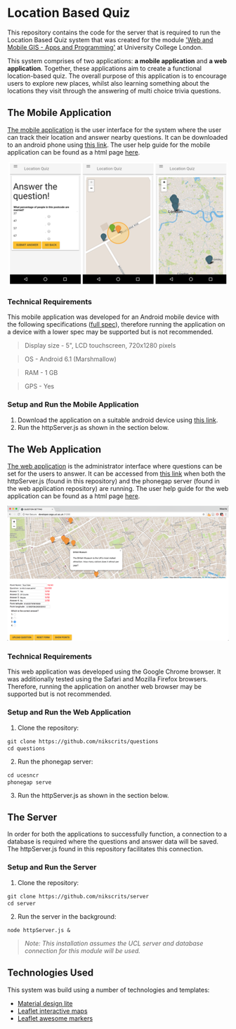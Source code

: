 


# Location Based Quiz

This repository contains the code for the server that is required to run the Location Based Quiz system that was created for the module ['Web and Mobile GIS - Apps and Programming'](https://sp.cege.ucl.ac.uk/study/Pages/Module-Guide.aspx?ModileCd=CEGEG077) at University College London.

This system comprises of two applications:  **a mobile application** and **a web application**. Together, these applications aim to create a functional location-based quiz. The overall purpose of this application is to encourage users to explore new places, whilst also learning something about the locations they visit through the answering of multi choice trivia questions.

## The Mobile Application
[The mobile application](https://github.com/nikscrits/quiz) is the user interface for the system where the user can track their location and answer nearby questions. It can be downloaded to an android phone using [this link](https://build.phonegap.com/apps/3152351/builds). The user help guide for the mobile application can be found  as a html page [here](https://rawgit.com/nikscrits/quiz/master/userguide/Quiz%20User%20Guide.html).

<p align="center"><img src="https://github.com/nikscrits/server/blob/master/screenshots/mobapp.png" width="500"></p>

### Technical Requirements

This mobile application was developed for an Android mobile device with the following specifications ([full spec](https://www.gsmarena.com/motorola_moto_g_(3rd_gen)-7247.php)), therefore running the application on a device with a lower spec may be supported but is not recommended.

>Display size - 5", LCD touchscreen, 720x1280 pixels

> OS  - Android 6.1 (Marshmallow)

> RAM - 1 GB

>  GPS - Yes

### Setup and Run the Mobile Application

1. Download the application on a suitable android device using [this link](https://build.phonegap.com/apps/3152351/builds).
3. Run the httpServer.js as shown in the section below.

## The Web Application
[The web application](https://github.com/nikscrits/questions) is the administrator interface where questions can be set for the users to answer. It can be accessed from [this link](https://http://developer.cege.ucl.ac.uk:31288/) when both the httpServer.js (found in this repository) and the phonegap server (found in the web application repository) are running. The user help guide for the web application can be found as a html page [here](https://rawgit.com/nikscrits/questions/master/userguide/Questions%20User%20Guide.html).

<p align="center"><img src="https://github.com/nikscrits/server/blob/master/screenshots/webapp.png" width="600"></p>

### Technical Requirements

This web application was developed using the Google Chrome browser. It was additionally tested using the Safari and Mozilla Firefox browsers. Therefore, running the application on another web browser may be supported but is not recommended.

### Setup and Run the Web Application

 1. Clone the repository:
```
git clone https://github.com/nikscrits/questions
cd questions
```
2. Run the phonegap server:
```
cd ucesncr
phonegap serve
```
3. Run the httpServer.js as shown in the section below.

## The Server
In order for both the applications to successfully function, a connection to a database is required where the questions and answer data will be saved. The httpServer.js found in this repository facilitates this connection.

### Setup and Run the Server

 1. Clone the repository:
```
git clone https://github.com/nikscrits/server
cd server
```
2. Run the server in the background:
```
node httpServer.js &
```

>*Note: This installation assumes the UCL server and database connection for this module will be used.*

## Technologies Used

This system was build using a number of technologies and templates:

 - [Material design lite](https://getmdl.io/)
 - [Leaflet interactive maps](https://leafletjs.com/)
 - [Leaflet awesome markers](https://github.com/lvoogdt/Leaflet.awesome-markers)
